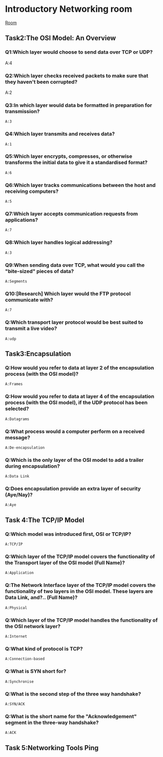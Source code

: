 # Introductory Networking room
[Room](https://tryhackme.com/room/introtonetworking)
## Task2:The OSI Model: An Overview

### Q1:Which layer would choose to send data over TCP or UDP?
   A:4
### Q2:Which layer checks received packets to make sure that they haven't been corrupted?
   A:2
### Q3:In which layer would data be formatted in preparation for transmission?
    A:3
### Q4:Which layer transmits and receives data?
    A:1
### Q5:Which layer encrypts, compresses, or otherwise transforms the initial data to give it a standardised format? 
    A:6
### Q6:Which layer tracks communications between the host and receiving computers? 
    A:5
### Q7:Which layer accepts communication requests from applications? 
    A:7
### Q8:Which layer handles logical addressing?
    A:3
### Q9:When sending data over TCP, what would you call the "bite-sized" pieces of data?
    A:Segments
### Q10:[Research] Which layer would the FTP protocol communicate with?
    A:7
### Q:Which transport layer protocol would be best suited to transmit a live video?
    A:udp

## Task3:Encapsulation

### Q:How would you refer to data at layer 2 of the encapsulation process (with the OSI model)?
    A:Frames
### Q:How would you refer to data at layer 4 of the encapsulation process (with the OSI model), if the UDP protocol has been selected?
    A:Datagrams
### Q:What process would a computer perform on a received message?
    A:De-encapsulation
### Q:Which is the only layer of the OSI model to add a trailer during encapsulation? 
    A:Data Link
### Q:Does encapsulation provide an extra layer of security (Aye/Nay)? 
    A:Aye

## Task 4:The TCP/IP Model    

### Q:Which model was introduced first, OSI or TCP/IP?
    A:TCP/IP
### Q:Which layer of the TCP/IP model covers the functionality of the Transport layer of the OSI model (Full Name)?
    A:Application
### Q:The Network Interface layer of the TCP/IP model covers the functionality of two layers in the OSI model. These layers are Data Link, and?.. (Full Name)?
    A:Physical
### Q:Which layer of the TCP/IP model handles the functionality of the OSI network layer?
    A:Internet
### Q:What kind of protocol is TCP?
    A:Connection-based
### Q:What is SYN short for?
    A:Synchronise
### Q:What is the second step of the three way handshake?
    A:SYN/ACK
### Q:What is the short name for the "Acknowledgement" segment in the three-way handshake?
    A:ACK

## Task 5:Networking Tools Ping

###